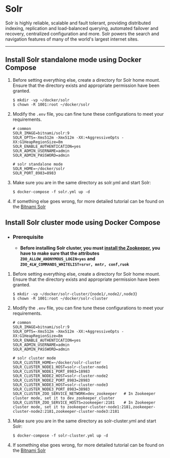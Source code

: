 # Solr

Solr is highly reliable, scalable and fault tolerant, providing distributed indexing, replication and load-balanced
querying, automated failover and recovery, centralized configuration and more. Solr powers the search and navigation
features of many of the world's largest internet sites.

---

## Install Solr standalone mode using Docker Compose

1. Before setting everything else, create a directory for Solr home mount. Ensure that the directory exists and
   appropriate permission have been granted.

   ```shell
   $ mkdir -vp ~/docker/solr
   $ chown -R 1001:root ~/docker/solr
   ```
2. Modify the `.env` file, you can fine tune these configurations to meet your requirements.

   ```properties
   # common
   SOLR_IMAGE=bitnami/solr:9
   SOLR_OPTS=-Xms512m -Xmx512m -XX:+AggressiveOpts -XX:G1HeapRegionSize=8m
   SOLR_ENABLE_AUTHENTICATION=yes
   SOLR_ADMIN_USERNAME=admin
   SOLR_ADMIN_PASSWORD=admin
   
   # solr standalone mode
   SOLR_HOME=~/docker/solr
   SOLR_PORT_8983=8983
   ```

4. Make sure you are in the same directory as solr.yml and start Solr:

   ```shell
   $ docker-compose -f solr.yml up -d
   ```

5. If something else goes wrong, for more detailed tutorial can be found on
   the [Bitnami Solr](https://hub.docker.com/r/bitnami/solr)

## Install Solr cluster mode using Docker Compose

- ### Prerequisite
    - **Before installing Solr cluster, you must [install the Zookeeper](../zookeeper), you have to make sure that
      the attributes `ZOO_ALLOW_ANONYMOUS_LOGIN=yes` and `ZOO_4LW_COMMANDS_WHITELIST=srvr, mntr, conf,ruok`**

1. Before setting everything else, create a directory for Solr home mount. Ensure that the directory exists and
   appropriate permission have been granted.

   ```shell
   $ mkdir -vp ~/docker/solr-cluster/{node1/,node2/,node3}
   $ chown -R 1001:root ~/docker/solr-cluster
   ```

2. Modify the `.env` file, you can fine tune these configurations to meet your requirements.

   ```properties
   # common
   SOLR_IMAGE=bitnami/solr:9
   SOLR_OPTS=-Xms512m -Xmx512m -XX:+AggressiveOpts -XX:G1HeapRegionSize=8m
   SOLR_ENABLE_AUTHENTICATION=yes
   SOLR_ADMIN_USERNAME=admin
   SOLR_ADMIN_PASSWORD=admin
   
   # solr cluster mode
   SOLR_CLUSTER_HOME=~/docker/solr-cluster
   SOLR_CLUSTER_NODE1_HOST=solr-cluster-node1
   SOLR_CLUSTER_NODE1_PORT_8983=18983
   SOLR_CLUSTER_NODE2_HOST=solr-cluster-node2
   SOLR_CLUSTER_NODE2_PORT_8983=28983
   SOLR_CLUSTER_NODE3_HOST=solr-cluster-node3
   SOLR_CLUSTER_NODE3_PORT_8983=38983
   SOLR_CLUSTER_ZOO_SERVICE_NETWORK=dev_zookeeper   # In Zookeeper cluster mode, set it to dev_zookeeper_cluster
   SOLR_CLUSTER_ZOO_SERVICE_HOSTS=zookeeper:2181    # In Zookeeper cluster mode, set it to zookeeper-cluster-node1:2181,zookeeper-cluster-node2:2181,zookeeper-cluster-node3:2181
   ```

3. Make sure you are in the same directory as solr-cluster.yml and start Solr:

   ```shell
   $ docker-compose -f solr-cluster.yml up -d
   ```

4. If something else goes wrong, for more detailed tutorial can be found on
   the [Bitnami Solr](https://hub.docker.com/r/bitnami/solr)

